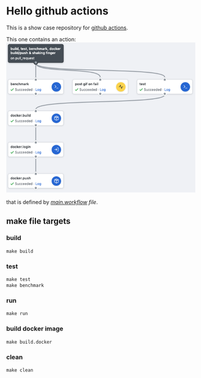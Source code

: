 # Hello github actions

This is a show case repository for [github actions](https://github.com/features/actions). 

This one contains an action: ![build, test, benchmark, docker build/push & shaking finger](build_test_benchmark_docker_build_push_and_shaking_finger.png) 

that is defined by _[main.workflow](github/main.workflow) file_.

## make file targets

### build
```
make build
```

### test
```
make test
make benchmark
```

### run
```
make run
```

### build docker image
```
make build.docker
```

### clean
```
make clean
```